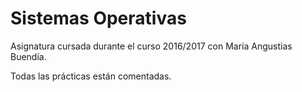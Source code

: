 
# Sistemas Operativas

Asignatura cursada durante el curso 2016/2017 con María Angustias Buendía.

Todas las prácticas están comentadas.
